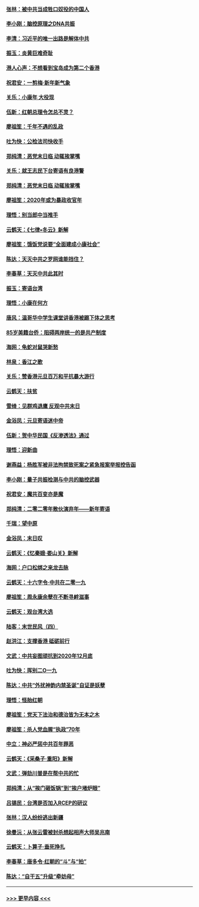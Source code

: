 #### [张林：被中共当成牲口奴役的中国人](../pages/nsc993/n11782397.md?t=01110844) 
#### [李小刚：脑控原理之DNA共振](../pages/nsc993/n11780962.md?t=01110844) 
#### [李清：习近平的唯一出路是解体中共](../pages/nsc993/n11780866.md?t=01110844) 
#### [振玉：炎黄巨难奇耻](../pages/nsc993/n11779632.md?t=01110844) 
#### [港人心声：不想看到宝岛成为第二个香港](../pages/nsc993/n11778817.md?t=01110844) 
#### [祝君安：一剪梅‧新年新气象](../pages/nsc993/n11776340.md?t=01110844) 
#### [关乐：小康年 大役现](../pages/nsc993/n11774213.md?t=01110844) 
#### [伍新：红朝总理令怎总不灵？](../pages/nsc993/n11770813.md?t=01110844) 
#### [廖祖笙：千年不遇的乱政](../pages/nsc993/n11770373.md?t=01110844) 
#### [吐为快：公检法司快收手](../pages/nsc993/n11770359.md?t=01110844) 
#### [郑纯清：恶党末日临 动辄挨掌嘴](../pages/nsc993/n11769912.md?t=01110844) 
#### [关乐：就王志民下台寄语有良港警](../pages/nsc993/n11769903.md?t=01110844) 
#### [郑纯清：恶党末日临 动辄挨掌嘴](../pages/nsc993/n11769356.md?t=01110844) 
#### [廖祖笙：2020年或为暴政收官年](../pages/nsc993/n11768216.md?t=01110844) 
#### [理悟：别当郎中当推手](../pages/nsc993/n11768243.md?t=01110844) 
#### [云鹤天：《七律▪冬云》新解](../pages/nsc993/n11768204.md?t=01110844) 
#### [廖祖笙：饿饭党说要“全面建成小康社会”](../pages/nsc993/n11767482.md?t=01110844) 
#### [陈达：天灭中共之罗网谁能挡住？](../pages/nsc993/n11767465.md?t=01110844) 
#### [李春草：天灭中共此其时](../pages/nsc993/n11767452.md?t=01110844) 
#### [振玉：寄语台湾](../pages/nsc993/n11767432.md?t=01110844) 
#### [理悟：小康在何方](../pages/nsc993/n11767394.md?t=01110844) 
#### [唐风：温哥华中学生课堂讲香港被踢下体之思考](../pages/nsc993/n11766848.md?t=01110844) 
#### [85岁美籍台侨：阻碍两岸统一的是共产制度](../pages/nsc993/n11765043.md?t=01110844) 
#### [海网：龟蛇对鼠哭新愁](../pages/nsc993/n11764895.md?t=01110844) 
#### [林泉：香江之歌](../pages/nsc993/n11764415.md?t=01110844) 
#### [关乐：赞香港元旦百万和平抗暴大游行](../pages/nsc993/n11764382.md?t=01110844) 
#### [云鹤天：扶贫](../pages/nsc993/n11764245.md?t=01110844) 
#### [雪绮：见群鸡退鹰  反观中共末日](../pages/nsc993/n11762112.md?t=01110844) 
#### [金浴凤：元旦寄语迷中帝](../pages/nsc993/n11761788.md?t=01110844) 
#### [伍新：贺中华民国《反渗透法》通过](../pages/nsc993/n11761994.md?t=01110844) 
#### [理悟：迎新曲](../pages/nsc993/n11761152.md?t=01110844) 
#### [谢燕益：杨胜军被非法拘禁致死案之紧急报案举报控告函](../pages/nsc993/n11756134.md?t=01110844) 
#### [李小刚：量子共振检测与中共的脑控武器](../pages/nsc993/n11754518.md?t=01110844) 
#### [祝君安：魔共百变亦是魔](../pages/nsc993/n11754469.md?t=01110844) 
#### [郑纯清：二零二零年散伙演弃年——新年寄语](../pages/nsc993/n11754195.md?t=01110844) 
#### [千瑞：望中原](../pages/nsc993/n11754159.md?t=01110844) 
#### [金浴凤：末日叹](../pages/nsc993/n11752359.md?t=01110844) 
#### [云鹤天：《忆秦娥‧娄山关》新解](../pages/nsc993/n11752348.md?t=01110844) 
#### [海网：户口松绑之来龙去脉](../pages/nsc993/n11752328.md?t=01110844) 
#### [云鹤天：十六字令‧中共在二零一九](../pages/nsc993/n11752305.md?t=01110844) 
#### [廖祖笙：周永康余孽在不断寻衅滋事](../pages/nsc993/n11751013.md?t=01110844) 
#### [云鹤天：观台湾大选](../pages/nsc993/n11751007.md?t=01110844) 
#### [陆客：末世民风（四）](../pages/nsc993/n11749203.md?t=01110844) 
#### [赵洪江：支撑香港 砥砺前行](../pages/nsc993/n11748482.md?t=01110844) 
#### [文武：中共妄图顽抗到2020年12月底](../pages/nsc993/n11748446.md?t=01110844) 
#### [吐为快：挥别二O一九](../pages/nsc993/n11748411.md?t=01110844) 
#### [陈达：中共“外扰神韵内禁圣诞”自证是妖孽](../pages/nsc993/n11748226.md?t=01110844) 
#### [理悟：怪胎红朝](../pages/nsc993/n11748206.md?t=01110844) 
#### [廖祖笙：党天下法治和德治皆为无本之木](../pages/nsc993/n11748135.md?t=01110844) 
#### [廖祖笙：杀人党血腥“执政”70年](../pages/nsc993/n11745144.md?t=01110844) 
#### [中立：神必严惩中共百年罪恶](../pages/nsc993/n11744970.md?t=01110844) 
#### [云鹤天：《采桑子‧重阳》新解](../pages/nsc993/n11744948.md?t=01110844) 
#### [文武：弹劾川普是在帮中共的忙](../pages/nsc993/n11744758.md?t=01110844) 
#### [郑纯清：从“挨门砸饭锅”到“挨户堵炉眼”](../pages/nsc993/n11744745.md?t=01110844) 
#### [吕锡民：台湾是否加入RCEP的研议](../pages/nsc993/n11744701.md?t=01110844) 
#### [张林：汉人纷纷逃出新疆](../pages/nsc993/n11743530.md?t=01110844) 
#### [徐曼沅：从张云雷被封杀想起相声大师吴兆南](../pages/nsc993/n11741816.md?t=01110844) 
#### [云鹤天：卜算子‧垂死挣扎](../pages/nsc993/n11739956.md?t=01110844) 
#### [李春草：唐多令‧红朝的“斗”与“拍”](../pages/nsc993/n11739830.md?t=01110844) 
#### [陈达：“自干五”升级“牵妨母”](../pages/nsc993/n11739724.md?t=01110844) 

----
#### [ >>> 更早内容 <<< ](../indexes/nsc993-earlier.md)

